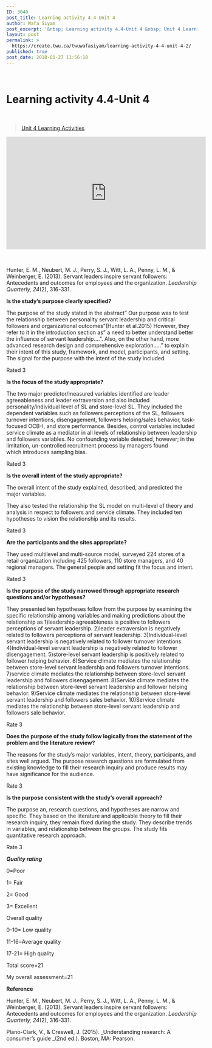 ```yaml
---
ID: 3040
post_title: Learning activity 4.4-Unit 4
author: Wafa Siyam
post_excerpt: '&nbsp; Learning activity 4.4-Unit 4 &nbsp; Unit 4 Learning Activities &nbsp; Hunter, E. M., Neubert, M. J., Perry, S. J., Witt, L. A., Penny, L. M., &amp; Weinberger, E. (2013). Servant leaders inspire servant followers: Antecedents and outcomes for employees and the organization.&nbsp;Leadership Quarterly, 24(2), 316-331. Is the study&rsquo;s purpose clearly specified? The purpose of &hellip; <p><a href="https://create.twu.ca/twuwafasiyam/learning-activity-4-4-unit-4-2/">Continue reading<span> "Learning activity 4.4-Unit 4"</span></a></p>'
layout: post
permalink: >
  https://create.twu.ca/twuwafasiyam/learning-activity-4-4-unit-4-2/
published: true
post_date: 2018-01-27 11:56:18
---
```

&nbsp;

<h1><strong>Learning activity 4.4-Unit 4</strong></h1>

&nbsp;

<blockquote class="wp-embedded-content" data-secret="Y9nLnBzeUj"><a href="https://create.twu.ca/ldrs591-sp18/unit-4-learning-activities/">Unit 4 Learning Activities</a></p></blockquote>



<iframe class="wp-embedded-content" sandbox="allow-scripts" security="restricted" src="https://create.twu.ca/ldrs591-sp18/unit-4-learning-activities/embed/#?secret=Y9nLnBzeUj" data-secret="Y9nLnBzeUj" width="525" height="296" title="&#8220;Unit 4 Learning Activities&#8221; &#8212; Leadership 591: Scholarly Inquiry" frameborder="0" marginwidth="0" marginheight="0" scrolling="no"></iframe>

&nbsp;

Hunter, E. M., Neubert, M. J., Perry, S. J., Witt, L. A., Penny, L. M., &amp; Weinberger, E. (2013). Servant leaders inspire servant followers: Antecedents and outcomes for employees and the organization. <em>Leadership Quarterly, 24</em>(2), 316-331.

<strong>Is the study’s purpose clearly specified?</strong>

The purpose of the study stated in the abstract&#8221; Our purpose was to test the relationship between personality servant leadership and critical followers and organizational outcomes&#8221;(Hunter et al.2015) However, they refer to it in the introduction section as&#8221; a need to better understand better the influence of servant leadership&#8230;.&#8221;. Also, on the other hand, more advanced research design and comprehensive exploration&#8230;..&#8221; to explain their intent of this study, framework, and model, participants, and setting.  The signal for the purpose with the intent of the study included.

Rated 3

<strong>Is the focus of the study appropriate?</strong>

The two major predictor/measured variables identified are leader agreeableness and leader extraversion and also included personality/individual level of SL and store-level SL. They included the dependent variables such as followers perceptions of the SL, followers turnover intentions, disengagement, followers helping/sales behavior, task-focused OCB-I, and store performance. Besides, control variables included service climate as a mediator in all levels of relationship between leadership and followers variables. No confounding variable detected, however; in the limitation, un-controlled recruitment process by managers found which introduces sampling bias.

Rated 3

<strong>Is the overall intent of the study appropriate?</strong>

The overall intent of the study explained, described, and predicted the major variables.

They also tested the relationship the SL model on multi-level of theory and analysis in respect to followers and service climate. They included ten hypotheses to vision the relationship and its results.

Rated 3

<strong>Are the participants and the sites appropriate?</strong>

They used multilevel and multi-source model, surveyed 224 stores of a retail organization including 425 followers, 110 store managers, and 40 regional managers. The general people and setting fit the focus and intent.

Rated 3

<strong>Is the purpose of the study narrowed through appropriate research questions and/or hypotheses?</strong>

They presented ten hypotheses follow from the purpose by examining the specific relationship among variables and making predictions about the relationship as 1)leadership agreeableness is positive to followers perceptions of servant leadership. 2)leader extraversion is negatively related to followers perceptions of servant leadership. 3)Individual-level servant leadership is negatively related to follower turnover intentions. 4)Individual-level servant leadership is negatively related to follower disengagement. 5)store-level servant leadership is positively related to follower helping behavior. 6)Service climate mediates the relationship between store-level servant leadership and followers turnover intentions. 7)service climate mediates the relationship between store-level servant leadership and followers disengagement. 8)Service climate mediates the relationship between store-level servant leadership and follower helping behavior. 9)Service climate mediates the relationship between store-level servant leadership and followers sales behavior. 10)Service climate mediates the relationship between store-level servant leadership and followers sale behavior.

Rate 3

<strong>Does the purpose of the study follow logically from the statement of the problem and the literature review?</strong>

The reasons for the study&#8217;s major variables, intent, theory, participants, and sites well argued. The purpose research questions are formulated from existing knowledge to fill their research inquiry and produce results may have significance for the audience.

Rate 3

<strong>Is the purpose consistent with the study’s overall approach?</strong>

The purpose an, research questions, and hypotheses are narrow and specific. They based on the literature and applicable theory to fill their research inquiry, they remain fixed during the study. They describe trends in variables, and relationship between the groups. The study fits quantitative research approach.

Rate 3

<strong><em>Quality rating</em></strong>

0=Poor

1= Fair

2= Good

3= Excellent

Overall quality

0-10= Low quality

11-16=Average quality

17-21= High quality

Total score=21

My overall assessment=21

<strong>Reference</strong>

Hunter, E. M., Neubert, M. J., Perry, S. J., Witt, L. A., Penny, L. M., &amp; Weinberger, E. (2013). Servant leaders inspire servant followers: Antecedents and outcomes for employees and the organization. <em>Leadership Quarterly, 24</em>(2), 316-331.

Plano-Clark, V., &amp; Creswell, J. (2015). _Understanding research: A consumer’s guide _(2nd ed.). Boston, MA: Pearson.

&nbsp;

&nbsp;

&nbsp;